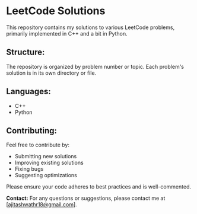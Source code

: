 # LeetCode Solutions
This repository contains my solutions to various LeetCode problems, primarily implemented in C++ and a bit in Python.

## **Structure:**
The repository is organized by problem number or topic. Each problem's solution is in its own directory or file.

## **Languages:**
* C++
* Python

## **Contributing:**
Feel free to contribute by:
* Submitting new solutions
* Improving existing solutions
* Fixing bugs
* Suggesting optimizations

Please ensure your code adheres to best practices and is well-commented.

**Contact:**
For any questions or suggestions, please contact me at [ajitashwathr18@gmail.com].
